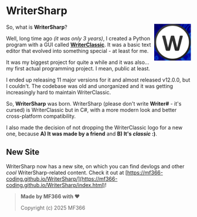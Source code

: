 # WriterSharp
<img src="Assets/Logo.png" align="right" width="100" alt="Norb's WriterClassic Logo"/>

So, what is **WriterSharp**?

Well, long time ago *(it was only 3 years)*, I created a Python program with a GUI called [**WriterClassic**](https://github.com/MF366-Coding/WriterClassic). It was a basic text editor that evolved into something special - at least for me.

It was my biggest project for quite a while and it was also... my first actual programming project. I mean, public at least.

I ended up releasing 11 major versions for it and almost released v12.0.0, but I couldn't. The codebase was old and unorganized and it was getting increasingly hard to maintain WriterClassic.

So, **WriterSharp** was born. WriterSharp (please don't write **Writer#** - it's cursed) is WriterClassic but in C#, with a more modern look and better cross-platform compatibility.

I also made the decision of not dropping the WriterClassic logo for a new one, because **A) It was made by a friend** and **B) It's *classic* :)**. 

## New Site
WriterSharp now has a new site, on which you can find devlogs and other _cool_ WriterSharp-related content. Check it out at [https://mf366-coding.github.io/WriterSharp/](https://mf366-coding.github.io/WriterSharp/index.html)!

> **Made by MF366 with :heart:**
> 
> Copyright (c) 2025 MF366
